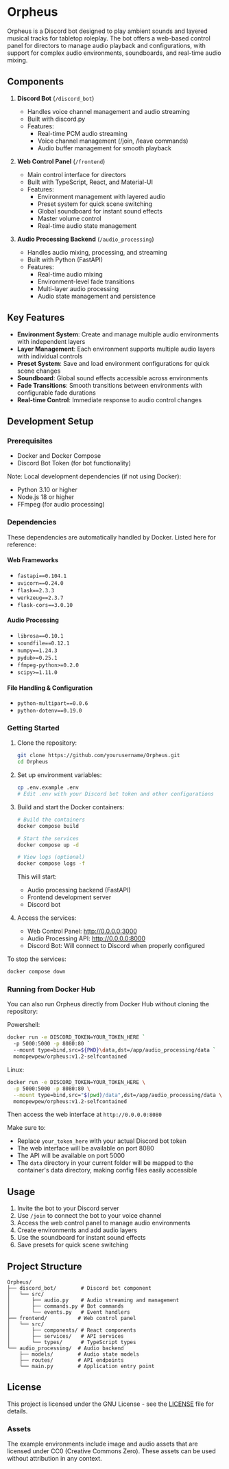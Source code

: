 # Orpheus

Orpheus is a Discord bot designed to play ambient sounds and layered musical tracks for tabletop roleplay. The bot offers a web-based control panel for directors to manage audio playback and configurations, with support for complex audio environments, soundboards, and real-time audio mixing.

## Components

1. **Discord Bot** (`/discord_bot`)
   - Handles voice channel management and audio streaming
   - Built with discord.py
   - Features:
     - Real-time PCM audio streaming
     - Voice channel management (/join, /leave commands)
     - Audio buffer management for smooth playback

2. **Web Control Panel** (`/frontend`)
   - Main control interface for directors
   - Built with TypeScript, React, and Material-UI
   - Features:
     - Environment management with layered audio
     - Preset system for quick scene switching
     - Global soundboard for instant sound effects
     - Master volume control
     - Real-time audio state management

3. **Audio Processing Backend** (`/audio_processing`)
   - Handles audio mixing, processing, and streaming
   - Built with Python (FastAPI)
   - Features:
     - Real-time audio mixing
     - Environment-level fade transitions
     - Multi-layer audio processing
     - Audio state management and persistence

## Key Features

- **Environment System**: Create and manage multiple audio environments with independent layers
- **Layer Management**: Each environment supports multiple audio layers with individual controls
- **Preset System**: Save and load environment configurations for quick scene changes
- **Soundboard**: Global sound effects accessible across environments
- **Fade Transitions**: Smooth transitions between environments with configurable fade durations
- **Real-time Control**: Immediate response to audio control changes

## Development Setup

### Prerequisites

- Docker and Docker Compose
- Discord Bot Token (for bot functionality)

Note: Local development dependencies (if not using Docker):
- Python 3.10 or higher
- Node.js 18 or higher
- FFmpeg (for audio processing)

### Dependencies

These dependencies are automatically handled by Docker. Listed here for reference:

#### Web Frameworks
- `fastapi==0.104.1`
- `uvicorn==0.24.0`
- `flask==2.3.3`
- `werkzeug==2.3.7`
- `flask-cors==3.0.10`

#### Audio Processing
- `librosa==0.10.1`
- `soundfile==0.12.1`
- `numpy==1.24.3`
- `pydub>=0.25.1`
- `ffmpeg-python>=0.2.0`
- `scipy>=1.11.0`

#### File Handling & Configuration
- `python-multipart==0.0.6`
- `python-dotenv==0.19.0`

### Getting Started

1. Clone the repository:
   ```bash
   git clone https://github.com/yourusername/Orpheus.git
   cd Orpheus
   ```

2. Set up environment variables:
   ```bash
   cp .env.example .env
   # Edit .env with your Discord bot token and other configurations
   ```

3. Build and start the Docker containers:
   ```bash
   # Build the containers
   docker compose build

   # Start the services
   docker compose up -d

   # View logs (optional)
   docker compose logs -f
   ```

   This will start:
   - Audio processing backend (FastAPI)
   - Frontend development server
   - Discord bot

4. Access the services:
   - Web Control Panel: http://0.0.0.0:3000
   - Audio Processing API: http://0.0.0.0:8000
   - Discord Bot: Will connect to Discord when properly configured

To stop the services:
```bash
docker compose down
```

### Running from Docker Hub

You can also run Orpheus directly from Docker Hub without cloning the repository:

Powershell:
```bash
docker run -e DISCORD_TOKEN=YOUR_TOKEN_HERE `
  -p 5000:5000 -p 8080:80 `
  --mount type=bind,src=${PWD}\data,dst=/app/audio_processing/data `
  momopewpew/orpheus:v1.2-selfcontained
```
Linux:
```bash
docker run -e DISCORD_TOKEN=YOUR_TOKEN_HERE \
  -p 5000:5000 -p 8080:80 \
  --mount type=bind,src="$(pwd)/data",dst=/app/audio_processing/data \
  momopewpew/orpheus:v1.2-selfcontained
```

Then access the web interface at `http://0.0.0.0:8080`

Make sure to:
- Replace `your_token_here` with your actual Discord bot token
- The web interface will be available on port 8080
- The API will be available on port 5000
- The `data` directory in your current folder will be mapped to the container's data directory, making config files easily accessible

## Usage

1. Invite the bot to your Discord server
2. Use `/join` to connect the bot to your voice channel
3. Access the web control panel to manage audio environments
4. Create environments and add audio layers
5. Use the soundboard for instant sound effects
6. Save presets for quick scene switching

## Project Structure

```
Orpheus/
├── discord_bot/        # Discord bot component
│   └── src/
│       ├── audio.py    # Audio streaming and management
│       ├── commands.py # Bot commands
│       └── events.py   # Event handlers
├── frontend/          # Web control panel
│   └── src/
│       ├── components/ # React components
│       ├── services/   # API services
│       └── types/      # TypeScript types
└── audio_processing/  # Audio backend
    ├── models/        # Audio state models
    ├── routes/        # API endpoints
    └── main.py        # Application entry point
```

## License

This project is licensed under the GNU License - see the [LICENSE](LICENSE) file for details.

### Assets
The example environments include image and audio assets that are licensed under CC0 (Creative Commons Zero). These assets can be used without attribution in any context.